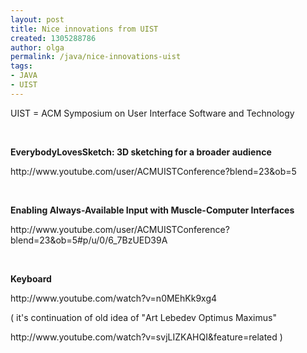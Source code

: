 ```yaml
---
layout: post
title: Nice innovations from UIST
created: 1305288786
author: olga
permalink: /java/nice-innovations-uist
tags:
- JAVA
- UIST
---
```

<p>UIST = ACM Symposium on User Interface Software and Technology</p>
<p>&nbsp;</p>
<p><strong>EverybodyLovesSketch:  3D sketching for a broader audience</strong></p>
<p>http://www.youtube.com/user/ACMUISTConference?blend=23&amp;ob=5</p>
<p>&nbsp;</p>
<p><strong>Enabling  Always-Available Input with Muscle-Computer Interfaces</strong></p>
<p>http://www.youtube.com/user/ACMUISTConference?blend=23&amp;ob=5#p/u/0/6_7BzUED39A</p>
<p>&nbsp;</p>
<p><strong>Keyboard </strong></p>
<p>http://www.youtube.com/watch?v=n0MEhKk9xg4</p>
<p><span lang="en" id="result_box" class="short_text"><span title="Нажмите,
чтобы увидеть альтернативный перевод" class="hps">( it's continuation of</span>  <span title="Нажмите, чтобы увидеть альтернативный перевод" class="hps">old</span>  <span title="Нажмите, чтобы увидеть альтернативный перевод" class="hps">idea</span></span> of &quot;<span id="eow-title" class="long-title" dir="ltr" title="Art Lebedev Optimus Maximus CES 2008 review hands on">Art  Lebedev Optimus Maximus&quot; </span></p>
<p><span class="long-title" dir="ltr" title="Art Lebedev Optimus Maximus CES 2008 review hands on">http://www.youtube.com/watch?v=svjLIZKAHQI&amp;feature=related )</span></p>
